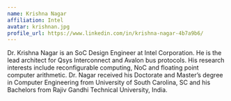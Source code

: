 ```yaml
---
name: Krishna Nagar
affiliation: Intel
avatar: krishnan.jpg
profile_url: https://www.linkedin.com/in/krishna-nagar-4b7a9b6/
---
```

Dr. Krishna Nagar is an SoC Design Engineer at Intel Corporation. He is the lead architect for Qsys Interconnect and Avalon bus protocols. His research interests include reconfigurable computing, NoC and floating point computer arithmetic. Dr. Nagar received his Doctorate and Master’s degree in Computer Engineering from University of South Carolina, SC and his Bachelors from Rajiv Gandhi Technical University, India.
